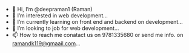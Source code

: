 - 👋 Hi, I’m @deepraman1 (Raman)
- 👀 I’m interested in web development...
- 🌱 I’m currently learning on front end and backend on development...
- 💞️ I’m looking to job for web development...
- 📫 How to reach me conatact us on 9781335680 or send me info. on ramandk119@gmaail.com...

<!---
deepraman1/deepraman1 is a ✨ special ✨ repository because its `README.md` (this file) appears on your GitHub profile.
You can click the Preview link to take a look at your changes.
--->
